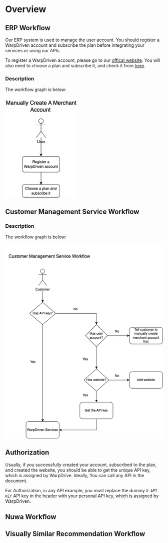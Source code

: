 # Overview

## ERP Workflow

Our ERP system is used to manage the user account. You should register a WarpDriven account and subscribe the plan before integrating your services or using our APIs.

To register a WarpDriven account, please go to our [offical website](https://warp-driven.com). You will also need to choose a plan and subscribe it, and check it from [here](https://erp.warp-driven.com/@/subscription).

### Description

The workflow graph is below:

<img alt="alt_text" width="auto" src="https://github.com/warpdriven/vsr-rest-api-doc/blob/dev/images/erp.png?raw=true"/>


## Customer Management Service Workflow

### Description

The workflow graph is below:

<img alt="alt_text" width="auto" src="https://github.com/warpdriven/vsr-rest-api-doc/blob/dev/images/customer-mgt-service.png?raw=true"/>

## Authorization

Usually, if you successfully created your account, subscribed to the plan, and created the website, you should be able to get the unique API key, which is assigned by WarpDrive. Ideally, You can call any API in the document.

<aside class="notice">
For Authorization, in any API example, you must replace the dummy <code>X-API-KEY</code> API key in the header with your personal API key, which is assigned by WarpDriven.
</aside>

## Nuwa Workflow

## Visually Similar Recommendation Workflow